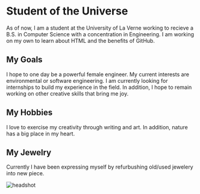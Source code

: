 # Student of the Universe 
As of now, I am a student at the University of La Verne working to recieve a B.S. in Computer Science with a concentration in Engineering. I am working on my own to learn about HTML and the benefits of GitHub. 

## My Goals
I hope to one day be a powerful female engineer. My current interests are environmental or software engineering. I am currently looking for internships to build my experience in the field. In addition, I hope to remain working on other creative skills that bring me joy. 

## My Hobbies
I love to exercise my creativity through writing and art. In addition, nature has a big place in my heart. 

## My Jewelry 
Currently I have been expressing myself by refurbushing old/used jewelery into new piece. 

![headshot](CT1.jpg)
